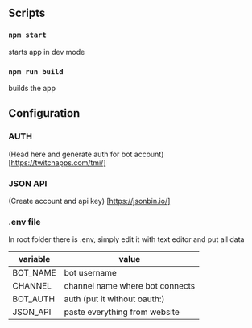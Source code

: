 ## Scripts

### `npm start`

starts app in dev mode

### `npm run build`

builds the app

## Configuration

### AUTH

(Head here and generate auth for bot account) [https://twitchapps.com/tmi/]

### JSON API

(Create account and api key) [https://jsonbin.io/]

### .env file

In root folder there is .env, simply edit it with text editor and put all data

| variable | value                           |
| -------- | ------------------------------- |
| BOT_NAME | bot username                    |
| CHANNEL  | channel name where bot connects |
| BOT_AUTH | auth (put it without oauth:)    |
| JSON_API | paste everything from website   |
